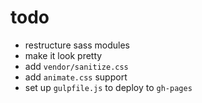 # todo

- restructure sass modules
- make it look pretty
- add `vendor/sanitize.css`
- add `animate.css` support
- set up `gulpfile.js` to deploy to `gh-pages`
